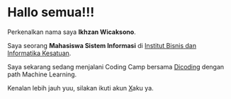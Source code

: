# Hallo semua!!! 

Perkenalkan nama saya **Ikhzan Wicaksono**.<br>

Saya seorang **Mahasiswa Sistem Informasi** di [Institut Bisnis dan Informatika Kesatuan](https://www.ibik.ac.id/).<br>

Saya sekarang sedang menjalani Coding Camp bersama [Dicoding](https://www.dicoding.com/) dengan path Machine Learning.<br>

Kenalan lebih jauh yuu, silakan ikuti akun [X](https://www.x.com/in/isanwicakkk/)aku ya.
